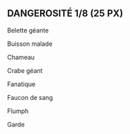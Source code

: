 ## DANGEROSITÉ 1/8 (25 PX)

Belette géante

Buisson malade

Chameau

Crabe géant

Fanatique

Faucon de sang

Flumph

Garde
